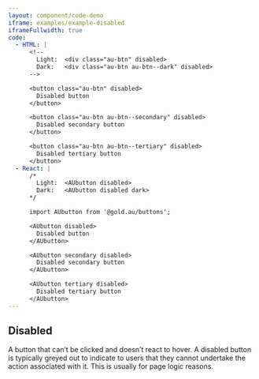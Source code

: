 ```yaml
---
layout: component/code-demo
iframe: examples/example-disabled
iframeFullwidth: true
code:
  - HTML: |
      <!--
        Light:  <div class="au-btn" disabled>
        Dark:   <div class="au-btn au-btn--dark" disabled>
      -->

      <button class="au-btn" disabled>
        Disabled button
      </button>

      <button class="au-btn au-btn--secondary" disabled>
        Disabled secondary button
      </button>

      <button class="au-btn au-btn--tertiary" disabled>
        Disabled tertiary button
      </button>
  - React: |
      /*
        Light:  <AUbutton disabled>
        Dark:   <AUbutton disabled dark>
      */

      import AUbutton from '@gold.au/buttons';

      <AUbutton disabled>
        Disabled button
      </AUbutton>

      <AUbutton secondary disabled>
        Disabled secondary button
      </AUbutton>

      <AUbutton tertiary disabled>
        Disabled tertiary button
      </AUbutton>
---
```

## Disabled

A button that can’t be clicked and doesn’t react to hover. A disabled button is typically greyed out to indicate to users that they cannot undertake the action associated with it. This is usually for page logic reasons.
